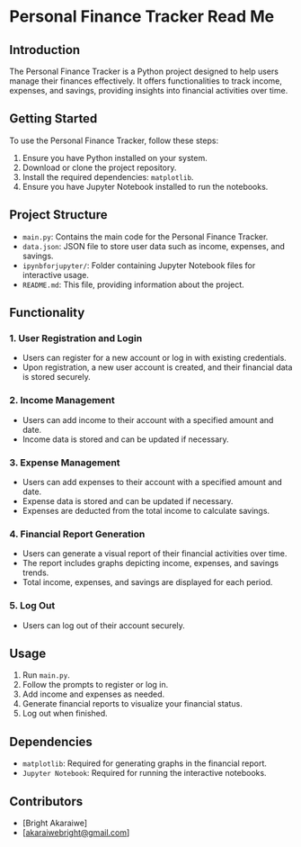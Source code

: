 # Personal Finance Tracker Read Me

## Introduction
The Personal Finance Tracker is a Python project designed to help users manage their finances effectively. It offers functionalities to track income, expenses, and savings, providing insights into financial activities over time.

## Getting Started
To use the Personal Finance Tracker, follow these steps:
1. Ensure you have Python installed on your system.
2. Download or clone the project repository.
3. Install the required dependencies: `matplotlib`.
4. Ensure you have Jupyter Notebook installed to run the notebooks.

## Project Structure
- `main.py`: Contains the main code for the Personal Finance Tracker.
- `data.json`: JSON file to store user data such as income, expenses, and savings.
- `ipynbforjupyter/`: Folder containing Jupyter Notebook files for interactive usage.
- `README.md`: This file, providing information about the project.

## Functionality
### 1. User Registration and Login
- Users can register for a new account or log in with existing credentials.
- Upon registration, a new user account is created, and their financial data is stored securely.

### 2. Income Management
- Users can add income to their account with a specified amount and date.
- Income data is stored and can be updated if necessary.

### 3. Expense Management
- Users can add expenses to their account with a specified amount and date.
- Expense data is stored and can be updated if necessary.
- Expenses are deducted from the total income to calculate savings.

### 4. Financial Report Generation
- Users can generate a visual report of their financial activities over time.
- The report includes graphs depicting income, expenses, and savings trends.
- Total income, expenses, and savings are displayed for each period.

### 5. Log Out
- Users can log out of their account securely.

## Usage
1. Run `main.py`.
2. Follow the prompts to register or log in.
3. Add income and expenses as needed.
4. Generate financial reports to visualize your financial status.
5. Log out when finished.

## Dependencies
- `matplotlib`: Required for generating graphs in the financial report.
- `Jupyter Notebook`: Required for running the interactive notebooks.

## Contributors
- [Bright Akaraiwe]
- [akaraiwebright@gmail.com]
